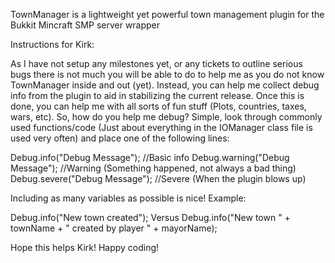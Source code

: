 TownManager is a lightweight yet powerful town management plugin for the Bukkit Mincraft SMP server wrapper

Instructions for Kirk:

As I have not setup any milestones yet, or any tickets to outline serious bugs there is not much you will be able to do to help me as you do not know TownManager inside and out (yet). Instead, you can help me collect debug info from the plugin to aid in stabilizing the current release. Once this is done, you can help me with all sorts of fun stuff (Plots, countries, taxes, wars, etc). So, how do you help me debug? Simple, look through commonly used functions/code (Just about everything in the IOManager class file is used very often) and place one of the following lines:

Debug.info("Debug Message"); //Basic info
Debug.warning("Debug Message"); //Warning (Something happened, not always a bad thing)
Debug.severe("Debug Message"); //Severe (When the plugin blows up)

Including as many variables as possible is nice! Example:

Debug.info("New town created");
Versus
Debug.info("New town " + townName + " created by player " + mayorName);

Hope this helps Kirk! Happy coding!